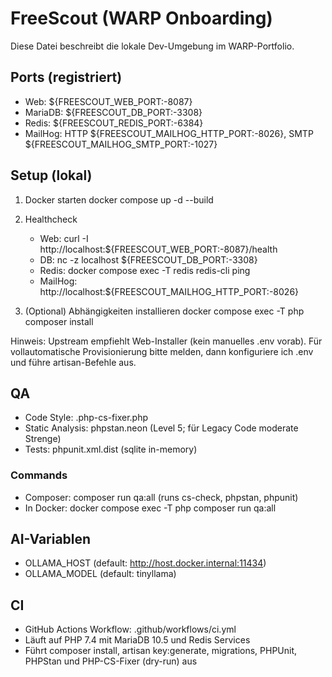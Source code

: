 # FreeScout (WARP Onboarding)

Diese Datei beschreibt die lokale Dev-Umgebung im WARP-Portfolio.

## Ports (registriert)
- Web: ${FREESCOUT_WEB_PORT:-8087}
- MariaDB: ${FREESCOUT_DB_PORT:-3308}
- Redis: ${FREESCOUT_REDIS_PORT:-6384}
- MailHog: HTTP ${FREESCOUT_MAILHOG_HTTP_PORT:-8026}, SMTP ${FREESCOUT_MAILHOG_SMTP_PORT:-1027}

## Setup (lokal)
1) Docker starten
   docker compose up -d --build

2) Healthcheck
   - Web: curl -I http://localhost:${FREESCOUT_WEB_PORT:-8087}/health
   - DB:  nc -z localhost ${FREESCOUT_DB_PORT:-3308}
   - Redis: docker compose exec -T redis redis-cli ping
   - MailHog: http://localhost:${FREESCOUT_MAILHOG_HTTP_PORT:-8026}

3) (Optional) Abhängigkeiten installieren
   docker compose exec -T php composer install

Hinweis: Upstream empfiehlt Web-Installer (kein manuelles .env vorab). Für vollautomatische Provisionierung bitte melden, dann konfiguriere ich .env und führe artisan-Befehle aus.

## QA
- Code Style: .php-cs-fixer.php
- Static Analysis: phpstan.neon (Level 5; für Legacy Code moderate Strenge)
- Tests: phpunit.xml.dist (sqlite in-memory)

### Commands
- Composer: composer run qa:all (runs cs-check, phpstan, phpunit)
- In Docker: docker compose exec -T php composer run qa:all

## AI-Variablen
- OLLAMA_HOST (default: http://host.docker.internal:11434)
- OLLAMA_MODEL (default: tinyllama)

## CI
- GitHub Actions Workflow: .github/workflows/ci.yml
- Läuft auf PHP 7.4 mit MariaDB 10.5 und Redis Services
- Führt composer install, artisan key:generate, migrations, PHPUnit, PHPStan und PHP-CS-Fixer (dry-run) aus

